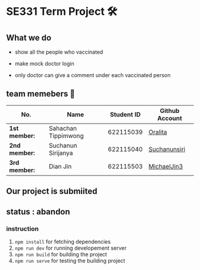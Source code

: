 # SE331 Term Project 🛠

## What we do
- show all the people who vaccinated

- make mock doctor login

- only doctor can give a comment under each vaccinated person

## team memebers 🌿
| No. | Name | Student ID | Github Account |
| --------------- | ------------------- | --------- | --------- |
| **1st member:** | Sahachan Tippimwong | 622115039 | [Oralita](https://github.com/oat431) |
| **2nd member:** | Suchanun Sirijanya | 622115040 | [Suchanunsiri](https://github.com/Suchanunsiri) |
| **3rd member:** | Dian Jin | 622115503 | [MichaelJin3](https://github.com/MichaelJin3) |

## Our project is submiited

## status : abandon

### instruction

1. ```npm install``` for fetching dependencies
2. ```npm run dev``` for running developement server
3. ```npm run build``` for building the project 
4. ```npm run serve``` for testing the building project
